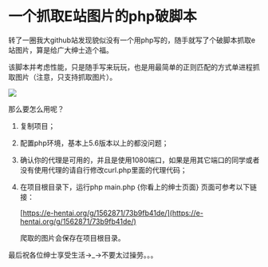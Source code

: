 # 一个抓取E站图片的php破脚本

转了一圈我大github站发现貌似没有一个用php写的，随手就写了个破脚本抓取e站图片，算是给广大绅士造个福。

该脚本并考虑性能，只是随手写来玩玩，也是用最简单的正则匹配的方式单进程抓取图片（注意，只支持抓取图片）。

![](https://img3.doubanio.com/view/thing_review/l/public/2189725.webp)

那么要怎么用呢？

1. 复制项目；

2. 配置php环境，基本上5.6版本以上的都没问题；

3. 确认你的代理是可用的，并且是使用1080端口，如果是用其它端口的同学或者没有使用代理的请自行修改curl.php里面的代理代码；

4. 在项目根目录下，运行php main.php {你看上的绅士页面} 页面可参考以下链接：

   [https://e-hentai.org/g/1562871/73b9fb41de/](https://e-hentai.org/g/1562871/73b9fb41de/)

   爬取的图片会保存在项目根目录。

最后祝各位绅士享受生活→_→不要太过操劳。。。